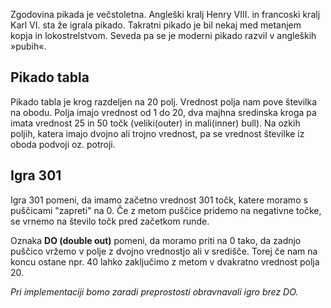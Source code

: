 
Zgodovina pikada je večstoletna. Angleški kralj Henry VIII. in francoski kralj Karl VI. sta že igrala pikado. Takratni pikado je bil nekaj med metanjem kopja in lokostrelstvom. Seveda pa se je moderni pikado razvil v angleških »pubih«.


## Pikado tabla

Pikado tabla je krog razdeljen na 20 polj. Vrednost polja nam pove številka na obodu. Polja imajo vrednost od 1 do 20, dva majhna sredinska kroga pa imata vrednost 25 in 50 točk (veliki(outer) in mali(inner) bull). Na ozkih poljih, katera imajo dvojno ali trojno vrednost, pa se vrednost številke iz oboda podvoji oz. potroji.

## Igra 301

Igra 301 pomeni, da imamo začetno vrednost 301 točk, katere moramo s puščicami "zapreti" na 0. Če z metom puščice pridemo na negativne točke, se vrnemo na število točk pred začetkom runde. 

Oznaka **DO (double out)** pomeni, da moramo priti na 0 tako, da zadnjo puščico vržemo v polje z dvojno vrednostjo ali v središče. Torej če nam na koncu ostane npr. 40 lahko zaključimo z metom v dvakratno vrednost polja 20. 

*Pri implementaciji bomo zaradi preprostosti obravnavali igro brez DO.* 

